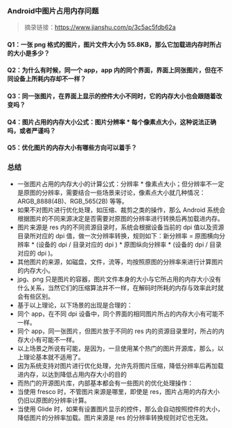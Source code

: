 ### Android中图片占用内存问题

> 摘录链接：https://www.jianshu.com/p/3c5ac5fdb62a

#### Q1：一张 png 格式的图片，图片文件大小为 55.8KB，那么它加载进内存时所占的大小是多少？

#### Q2：为什么有时候，同一个 app，app 内的同个界面，界面上同张图片，但在不同设备上所耗内存却不一样？

#### Q3：同一张图片，在界面上显示的控件大小不同时，它的内存大小也会跟随着改变吗？

#### Q4：图片占用的内存大小公式：图片分辨率 \* 每个像素点大小，这种说法正确吗，或者严谨吗？

#### Q5：优化图片的内存大小有哪些方向可以着手？

### 总结

- 一张图片占用的内存大小的计算公式：分辨率 * 像素点大小；但分辨率不一定是原图的分辨率，需要结合一些场景来讨论，像素点大小就几种情况：ARGB_8888(4B)、RGB_565(2B) 等等。
- 如果不对图片进行优化处理，如压缩、裁剪之类的操作，那么 Android 系统会根据图片的不同来源决定是否需要对原图的分辨率进行转换后再加载进内存。
- 图片来源是 res 内的不同资源目录时，系统会根据设备当前的 dpi 值以及资源目录所对应的 dpi 值，做一次分辨率转换，规则如下：新分辨率 = 原图横向分辨率 * (设备的 dpi / 目录对应的 dpi ) * 原图纵向分辨率 * (设备的 dpi / 目录对应的 dpi )。
- 其他图片的来源，如磁盘，文件，流等，均按照原图的分辨率来进行计算图片的内存大小。
- jpg、png 只是图片的容器，图片文件本身的大小与它所占用的内存大小没有什么关系，当然它们的压缩算法并不一样，在解码时所耗的内存与效率此时就会有些区别。
- 基于以上理论，以下场景的出现是合理的：
- 同个 app，在不同 dpi 设备中，同个界面的相同图片所占的内存大小有可能不一样。
- 同个 app，同一张图片，但图片放于不同的 res 内的资源目录里时，所占的内存大小有可能不一样。
- 以上场景之所说有可能，是因为，一旦使用某个热门的图片开源库，那么，以上理论基本就不适用了。
- 因为系统支持对图片进行优化处理，允许先将图片压缩，降低分辨率后再加载进内存，以达到降低占用内存大小的目的
- 而热门的开源图片库，内部基本都会有一些图片的优化处理操作：
- 当使用 fresco 时，不管图片来源是哪里，即使是 res，图片占用的内存大小仍旧以原图的分辨率计算。
- 当使用 Glide 时，如果有设置图片显示的控件，那么会自动按照控件的大小，降低图片的分辨率加载。图片来源是 res 的分辨率转换规则对它也无效。